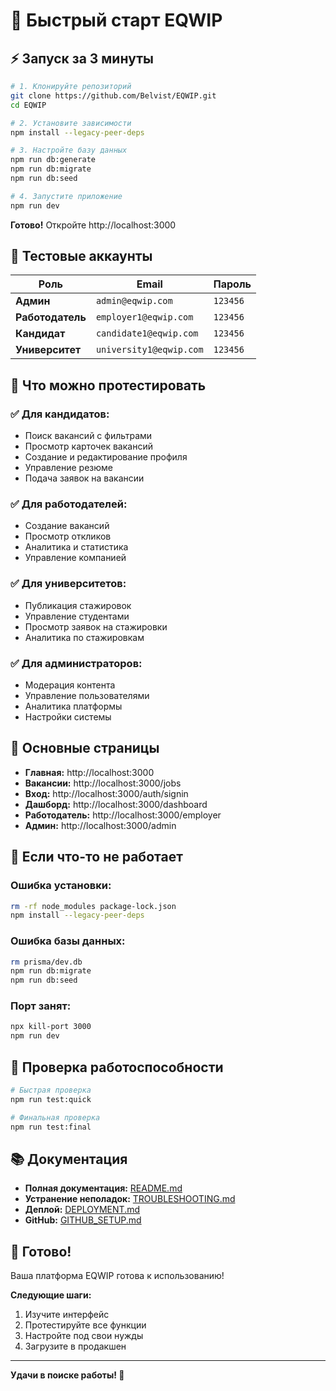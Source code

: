 # 🚀 Быстрый старт EQWIP

## ⚡ Запуск за 3 минуты

```bash
# 1. Клонируйте репозиторий
git clone https://github.com/Belvist/EQWIP.git
cd EQWIP

# 2. Установите зависимости
npm install --legacy-peer-deps

# 3. Настройте базу данных
npm run db:generate
npm run db:migrate
npm run db:seed

# 4. Запустите приложение
npm run dev
```

**Готово!** Откройте http://localhost:3000

## 👥 Тестовые аккаунты

| Роль | Email | Пароль |
|------|-------|--------|
| **Админ** | `admin@eqwip.com` | `123456` |
| **Работодатель** | `employer1@eqwip.com` | `123456` |
| **Кандидат** | `candidate1@eqwip.com` | `123456` |
| **Университет** | `university1@eqwip.com` | `123456` |

## 🎯 Что можно протестировать

### ✅ Для кандидатов:
- Поиск вакансий с фильтрами
- Просмотр карточек вакансий
- Создание и редактирование профиля
- Управление резюме
- Подача заявок на вакансии

### ✅ Для работодателей:
- Создание вакансий
- Просмотр откликов
- Аналитика и статистика
- Управление компанией

### ✅ Для университетов:
- Публикация стажировок
- Управление студентами
- Просмотр заявок на стажировки
- Аналитика по стажировкам

### ✅ Для администраторов:
- Модерация контента
- Управление пользователями
- Аналитика платформы
- Настройки системы

## 📱 Основные страницы

- **Главная:** http://localhost:3000
- **Вакансии:** http://localhost:3000/jobs
- **Вход:** http://localhost:3000/auth/signin
- **Дашборд:** http://localhost:3000/dashboard
- **Работодатель:** http://localhost:3000/employer
- **Админ:** http://localhost:3000/admin

## 🔧 Если что-то не работает

### Ошибка установки:
```bash
rm -rf node_modules package-lock.json
npm install --legacy-peer-deps
```

### Ошибка базы данных:
```bash
rm prisma/dev.db
npm run db:migrate
npm run db:seed
```

### Порт занят:
```bash
npx kill-port 3000
npm run dev
```

## 🧪 Проверка работоспособности

```bash
# Быстрая проверка
npm run test:quick

# Финальная проверка
npm run test:final
```

## 📚 Документация

- **Полная документация:** [README.md](README.md)
- **Устранение неполадок:** [TROUBLESHOOTING.md](TROUBLESHOOTING.md)
- **Деплой:** [DEPLOYMENT.md](DEPLOYMENT.md)
- **GitHub:** [GITHUB_SETUP.md](GITHUB_SETUP.md)

## 🎉 Готово!

Ваша платформа EQWIP готова к использованию! 

**Следующие шаги:**
1. Изучите интерфейс
2. Протестируйте все функции
3. Настройте под свои нужды
4. Загрузите в продакшен

---

**Удачи в поиске работы! 🚀**
